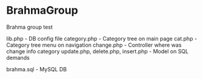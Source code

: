 BrahmaGroup
===========

Brahma group test

lib.php  - DB config file
category.php - Category tree on main page
cat.php - Category tree menu on navigation
change.php - Controller where was change info category
update.php, delete.php, insert.php - Model on SQL demands

brahma.sql - MySQL DB
